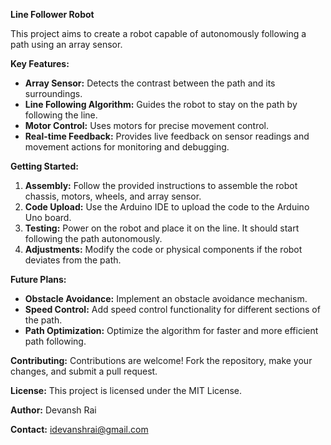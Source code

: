 **Line Follower Robot**

This project aims to create a robot capable of autonomously following a path using an array sensor.

**Key Features:**
- **Array Sensor:** Detects the contrast between the path and its surroundings.
- **Line Following Algorithm:** Guides the robot to stay on the path by following the line.
- **Motor Control:** Uses motors for precise movement control.
- **Real-time Feedback:** Provides live feedback on sensor readings and movement actions for monitoring and debugging.

**Getting Started:**
1. **Assembly:** Follow the provided instructions to assemble the robot chassis, motors, wheels, and array sensor.
2. **Code Upload:** Use the Arduino IDE to upload the code to the Arduino Uno board.
3. **Testing:** Power on the robot and place it on the line. It should start following the path autonomously.
4. **Adjustments:** Modify the code or physical components if the robot deviates from the path.

**Future Plans:**
- **Obstacle Avoidance:** Implement an obstacle avoidance mechanism.
- **Speed Control:** Add speed control functionality for different sections of the path.
- **Path Optimization:** Optimize the algorithm for faster and more efficient path following.

**Contributing:**
Contributions are welcome! Fork the repository, make your changes, and submit a pull request.

**License:** This project is licensed under the MIT License.

**Author:** Devansh Rai  

**Contact:** idevanshrai@gmail.com
